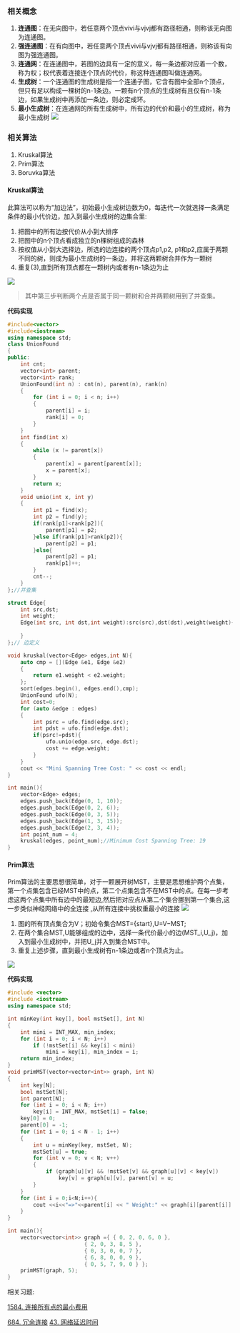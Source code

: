 ### 相关概念

1. **连通图**：在无向图中，若任意两个顶点vivi与vjvj都有路径相通，则称该无向图为连通图。
2. **强连通图**：在有向图中，若任意两个顶点vivi与vjvj都有路径相通，则称该有向图为强连通图。
3. **连通网**：在连通图中，若图的边具有一定的意义，每一条边都对应着一个数，称为权；权代表着连接连个顶点的代价，称这种连通图叫做连通网。
4. **生成树**：一个连通图的生成树是指一个连通子图，它含有图中全部n个顶点，但只有足以构成一棵树的n-1条边。一颗有n个顶点的生成树有且仅有n-1条边，如果生成树中再添加一条边，则必定成环。
5. **最小生成树**：在连通网的所有生成树中，所有边的代价和最小的生成树，称为最小生成树
![](/assets/img/mini_spanning_tree.png)
### 相关算法
1. Kruskal算法
2. Prim算法
3. Boruvka算法

#### Kruskal算法

此算法可以称为“加边法”，初始最小生成树边数为0，每迭代一次就选择一条满足条件的最小代价边，加入到最小生成树的边集合里:

1. 把图中的所有边按代价从小到大排序
2. 把图中的n个顶点看成独立的n棵树组成的森林
3. 按权值从小到大选择边，所选的边连接的两个顶点p1,p2, p1和p2,应属于两颗不同的树，则成为最小生成树的一条边，并将这两颗树合并作为一颗树
4. 重复(3),直到所有顶点都在一颗树内或者有n-1条边为止

![](/assets/img/kruskal.jpeg)

> 其中第三步判断两个点是否属于同一颗树和合并两颗树用到了并查集。

**代码实现**

```c++
#include<vector>
#include<iostream>
using namespace std;
class UnionFound
{
public:
    int cnt;
    vector<int> parent;
    vector<int> rank;
    UnionFound(int n) : cnt(n), parent(n), rank(n)
    {    
        for (int i = 0; i < n; i++)
        {
            parent[i] = i;
            rank[i] = 0;
        }
    }
    int find(int x)
    {
        while (x != parent[x])
        {
            parent[x] = parent[parent[x]];
            x = parent[x];
        }
        return x;
    }
    void unio(int x, int y)
    {
        int p1 = find(x);
        int p2 = find(y);        
        if(rank[p1]<rank[p2]){
            parent[p1] = p2;
        }else if(rank[p1]>rank[p2]){
            parent[p2] = p1;
        }else{
            parent[p2] = p1;
            rank[p1]++;
        }
        cnt--;
    }
};//并查集

struct Edge{
    int src,dst;
    int weight;
    Edge(int src, int dst,int weight):src(src),dst(dst),weight(weight){
        
    }
};// 边定义

void kruskal(vector<Edge> edges,int N){
    auto cmp = [](Edge &e1, Edge &e2)
    {
        return e1.weight < e2.weight;
    };
    sort(edges.begin(), edges.end(),cmp);
    UnionFound ufo(N);
    int cost=0;
    for (auto &edge : edges)
    {
        int psrc = ufo.find(edge.src);
        int pdst = ufo.find(edge.dst);
        if(psrc!=pdst){
            ufo.unio(edge.src, edge.dst);
            cost += edge.weight;
        }
    }
    cout << "Mini Spanning Tree Cost: " << cost << endl;
}

int main(){
    vector<Edge> edges;
    edges.push_back(Edge(0, 1, 10));
    edges.push_back(Edge(0, 2, 6));
    edges.push_back(Edge(0, 3, 5));
    edges.push_back(Edge(1, 3, 15));
    edges.push_back(Edge(2, 3, 4));
    int point_num = 4;
    kruskal(edges, point_num);//Minimum Cost Spanning Tree: 19
}
```

 
 

#### Prim算法

Prim算法的主要思想很简单，对于一颗展开树MST，主要是思想维护两个点集，第一个点集包含已经MST中的点，第二个点集包含不在MST中的点。在每一步考虑这两个点集中所有边中的最短边,然后把对应点从第二个集合挪到第一个集合,这一步类似神经网络中的全连接 ,从所有连接中挑权重最小的连接 ![](/assets/img/connect.png)

1. 图的所有顶点集合为V；初始令集合MST={start},U=V−MST;
2. 在两个集合MST,U能够组成的边中，选择一条代价最小的边(MST_i,U_j)，加入到最小生成树中，并把U_j并入到集合MST中。
3. 重复上述步骤，直到最小生成树有n-1条边或者n个顶点为止。

![](/assets/img/Prim.png)

**代码实现**

```c++
#include <vector>
#include <iostream>
using namespace std;

int minKey(int key[], bool mstSet[], int N)
{
    int mini = INT_MAX, min_index;
    for (int i = 0; i < N; i++)
        if (!mstSet[i] && key[i] < mini)
            mini = key[i], min_index = i;
    return min_index;
}
void primMST(vector<vector<int>> graph, int N)
{
    int key[N];
    bool mstSet[N];
    int parent[N];
    for (int i = 0; i < N; i++)
        key[i] = INT_MAX, mstSet[i] = false;
    key[0] = 0;
    parent[0] = -1;
    for (int i = 0; i < N - 1; i++)
    {
        int u = minKey(key, mstSet, N);
        mstSet[u] = true;
        for (int v = 0; v < N; v++)
        {
            if (graph[u][v] && !mstSet[v] && graph[u][v] < key[v])
                key[v] = graph[u][v], parent[v] = u;
        }
    }
    for (int i = 0;i<N;i++){
        cout <<i<<"=>"<<parent[i] << " Weight:" << graph[i][parent[i]] << endl;
    }
}

int main(){
    vector<vector<int>> graph ={ { 0, 2, 0, 6, 0 }, 
                        { 2, 0, 3, 8, 5 }, 
                        { 0, 3, 0, 0, 7 }, 
                        { 6, 8, 0, 0, 9 }, 
                        { 0, 5, 7, 9, 0 } };
    primMST(graph, 5);
}
```

相关习题:

 [1584. 连接所有点的最小费用](https://leetcode-cn.com/problems/min-cost-to-connect-all-points/) 

 [684. 冗余连接](https://leetcode-cn.com/problems/redundant-connection/submissions/)
 [43. 网络延迟时间](https://leetcode-cn.com/problems/network-delay-time/)
